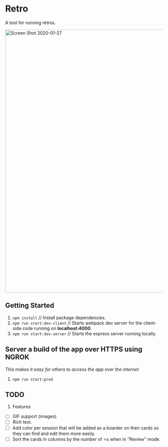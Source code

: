 # Retro

A tool for running retros.

<img width="839" alt="Screen Shot 2020-01-27" src="https://user-images.githubusercontent.com/3317231/73196840-2a531d80-40e5-11ea-9f25-2c0d65f65a28.png">



## Getting Started

1. `npm install` // Install package dependencies.
1. `npm run start:dev-client` // Starts webpack dev server for the client-side code running on **localhost:4000**.
1. `npm run start:dev-server` // Starts the express server running locally.

## Server a build of the app over HTTPS using NGROK
_This makes it easy for others to access the app over the internet_
1. `npm run start:prod`

## TODO

1. Features
* [ ] GIF support (images).
* [ ] Rich text.
* [ ] Add color per session that will be added as a boarder on their cards so they can find and edit them more easily.
* [ ] Sort the cards in columns by the number of ⭐️s when in "Review" mode.
